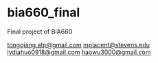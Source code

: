 bia660_final
============

Final project of BIA660

tongqiang.atp@gmail.com
mplacent@stevens.edu
lydiahuo0918@gmail.com
haowu3000@gmail.com
